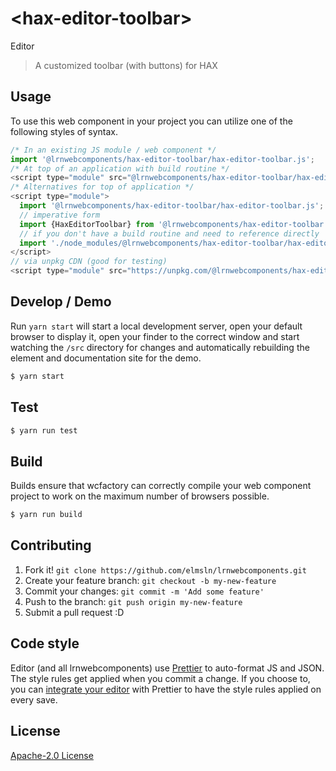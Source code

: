 # &lt;hax-editor-toolbar&gt;

Editor
> A customized toolbar (with buttons) for HAX

## Usage
To use this web component in your project you can utilize one of the following styles of syntax.

```js
/* In an existing JS module / web component */
import '@lrnwebcomponents/hax-editor-toolbar/hax-editor-toolbar.js';
/* At top of an application with build routine */
<script type="module" src="@lrnwebcomponents/hax-editor-toolbar/hax-editor-toolbar.js"></script>
/* Alternatives for top of application */
<script type="module">
  import '@lrnwebcomponents/hax-editor-toolbar/hax-editor-toolbar.js';
  // imperative form
  import {HaxEditorToolbar} from '@lrnwebcomponents/hax-editor-toolbar';
  // if you don't have a build routine and need to reference directly
  import './node_modules/@lrnwebcomponents/hax-editor-toolbar/hax-editor-toolbar.js';
</script>
// via unpkg CDN (good for testing)
<script type="module" src="https://unpkg.com/@lrnwebcomponents/hax-editor-toolbar/hax-editor-toolbar.js"></script>
```

## Develop / Demo
Run `yarn start` will start a local development server, open your default browser to display it, open your finder to the correct window and start watching the `/src` directory for changes and automatically rebuilding the element and documentation site for the demo.
```bash
$ yarn start
```

## Test

```bash
$ yarn run test
```

## Build
Builds ensure that wcfactory can correctly compile your web component project to
work on the maximum number of browsers possible.
```bash
$ yarn run build
```

## Contributing

1. Fork it! `git clone https://github.com/elmsln/lrnwebcomponents.git`
2. Create your feature branch: `git checkout -b my-new-feature`
3. Commit your changes: `git commit -m 'Add some feature'`
4. Push to the branch: `git push origin my-new-feature`
5. Submit a pull request :D

## Code style

Editor (and all lrnwebcomponents) use [Prettier][prettier] to auto-format JS and JSON.  The style rules get applied when you commit a change.  If you choose to, you can [integrate your editor][prettier-ed] with Prettier to have the style rules applied on every save.

[prettier]: https://github.com/prettier/prettier/
[prettier-ed]: https://github.com/prettier/prettier/#editor-integration
[polyserve]: https://github.com/Polymer/polyserve
[web-component-tester]: https://github.com/Polymer/web-component-tester

## License
[Apache-2.0 License](http://opensource.org/licenses/Apache-2.0)